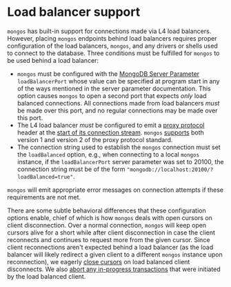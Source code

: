 # Load balancer support

`mongos` has built-in support for connections made via L4 load balancers. However, placing `mongos`
endpoints behind load balancers requires proper configuration of the load balancers, `mongos`, and
any drivers or shells used to connect to the database. Three conditions must be fulfilled for
`mongos` to be used behind a load balancer:
* `mongos` must be configured with the [MongoDB Server Parameter](https://docs.mongodb.com/manual/reference/parameters/) `loadBalancerPort` whose value can be specified at program start in any of the ways mentioned in the server parameter documentation.
This option causes `mongos` to open a second port that expects _only_ load balanced connections. All connections made from load
balancers _must_ be made over this port, and no regular connections may be made over this port.
* The L4 load balancer _must_ be configured to emit a [proxy protocol][proxy-protocol-url] header
at the [start of its connection stream](https://github.com/mongodb/mongo/commit/3a18d295d22b377cc7bc4c97bd3b6884d065bb85). `mongos` [supports](https://github.com/mongodb/mongo/commit/786482da93c3e5e58b1c690cb060f00c60864f69) both version 1 and version 2 of the proxy 
protocol standard.
* The connection string used to establish the `mongos` connection must set the `loadBalanced` option,
e.g., when connecting to a local `mongos` instance, if the `loadBalancerPort` server parameter was set to 20100, the
connection string must be of the form `"mongodb://localhost:20100/?loadBalanced=true"`.

`mongos` will emit appropriate error messages on connection attempts if these requirements are not
met.

There are some subtle behavioral differences that these configuration options enable, chief of
which is how `mongos` deals with open cursors on client disconnection. Over a normal connection,
`mongos` will keep open cursors alive for a short while after client disconnection in case the
client reconnects and continues to request more from the given cursor. Since client reconnections
aren't expected behind a load balancer (as the load balancer will likely redirect a given client
to a different `mongos` instance upon reconnection), we eagerly [close cursors](https://github.com/mongodb/mongo/commit/b429d5dda98bbe18ab0851ffd1729d3b57fc8a4e) on load balanced
client disconnects. We also [abort any in-progress transactions](https://github.com/mongodb/mongo/commit/74628ed4e314dfe0fd69d3fbae1411981a869f6b) that were initiated by the load balanced client.

[proxy-protocol-url]: https://www.haproxy.org/download/1.8/doc/proxy-protocol.txt

